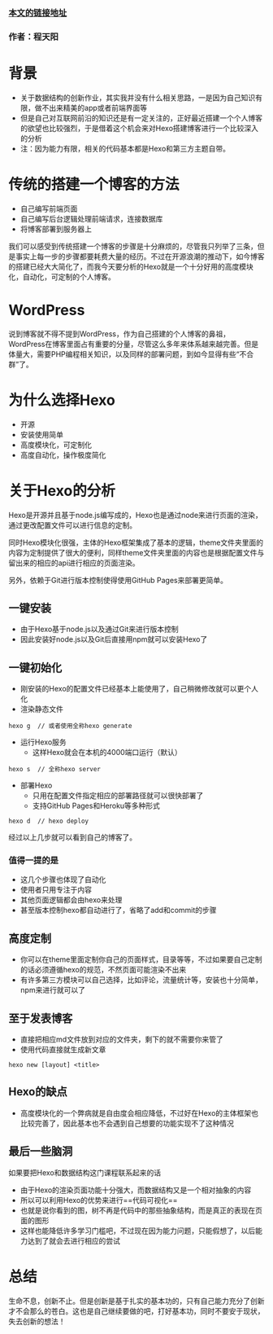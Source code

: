 ### [本文的链接地址](http://note.youdao.com/noteshare?id=e962b72fc3acf866cc03fdbb1b02e226)
### 作者：程天阳
# 背景
- 关于数据结构的创新作业，其实我并没有什么相关思路，一是因为自己知识有限，做不出来精美的app或者前端界面等
- 但是自己对互联网前沿的知识还是有一定关注的，正好最近搭建一个个人博客的欲望也比较强烈，于是借着这个机会来对Hexo搭建博客进行一个比较深入的分析
- 注：因为能力有限，相关的代码基本都是Hexo和第三方主题自带。

# 传统的搭建一个博客的方法
- 自己编写前端页面
- 自己编写后台逻辑处理前端请求，连接数据库
- 将博客部署到服务器上

我们可以感受到传统搭建一个博客的步骤是十分麻烦的，尽管我只列举了三条，但是事实上每一步的步骤都要耗费大量的经历。不过在开源浪潮的推动下，如今博客的搭建已经大大简化了，而我今天要分析的Hexo就是一个十分好用的高度模块化，自动化，可定制的个人博客。

# WordPress
说到博客就不得不提到WordPress，作为自己搭建的个人博客的鼻祖，WordPress在博客里面占有重要的分量，尽管这么多年来体系越来越完善。但是体量大，需要PHP编程相关知识，以及同样的部署问题，到如今显得有些“不合群”了。

# 为什么选择Hexo
- 开源
- 安装使用简单
- 高度模块化，可定制化
- 高度自动化，操作极度简化

# 关于Hexo的分析
Hexo是开源并且基于node.js编写成的，Hexo也是通过node来进行页面的渲染，通过更改配置文件可以进行信息的定制。

同时Hexo模块化很强，主体的Hexo框架集成了基本的逻辑，theme文件夹里面的内容为定制提供了很大的便利，同样theme文件夹里面的内容也是根据配置文件与留出来的相应的api进行相应的页面渲染。

另外，依赖于Git进行版本控制使得使用GitHub Pages来部署更简单。

## 一键安装
- 由于Hexo基于node.js以及通过Git来进行版本控制
- 因此安装好node.js以及Git后直接用npm就可以安装Hexo了

## 一键初始化
- 刚安装的Hexo的配置文件已经基本上能使用了，自己稍微修改就可以更个人化
- 渲染静态文件
```
hexo g  // 或者使用全称hexo generate
```
- 运行Hexo服务
    - 这样Hexo就会在本机的4000端口运行（默认）

```
hexo s  // 全称hexo server
```
- 部署Hexo
    - 只用在配置文件指定相应的部署路径就可以很快部署了
    - 支持GitHub Pages和Heroku等多种形式

```
hexo d  // hexo deploy
```
经过以上几步就可以看到自己的博客了。

### 值得一提的是
- 这几个步骤也体现了自动化
- 使用者只用专注于内容
- 其他页面逻辑都会由hexo来处理
- 甚至版本控制hexo都自动进行了，省略了add和commit的步骤

## 高度定制
- 你可以在theme里面定制你自己的页面样式，目录等等，不过如果要自己定制的话必须遵循hexo的规范，不然页面可能渲染不出来
- 有许多第三方模块可以自己选择，比如评论，流量统计等，安装也十分简单，npm来进行就可以了

## 至于发表博客
- 直接把相应md文件放到对应的文件夹，剩下的就不需要你来管了
- 使用代码直接就生成新文章
```
hexo new [layout] <title>

```
## Hexo的缺点
- 高度模块化的一个弊病就是自由度会相应降低，不过好在Hexo的主体框架也比较完善了，因此基本也不会遇到自己想要的功能实现不了这种情况

## 最后一些脑洞
如果要把Hexo和数据结构这门课程联系起来的话
- 由于Hexo的渲染页面功能十分强大，而数据结构又是一个相对抽象的内容
- 所以可以利用Hexo的优势来进行==代码可视化==
- 也就是说你看到的图，树不再是代码中的那些抽象结构，而是真正的表现在页面的图形
- 这样也能降低许多学习门槛吧，不过现在因为能力问题，只能假想了，以后能力达到了就会去进行相应的尝试

# 总结
生命不息，创新不止。但是创新是基于扎实的基本功的，只有自己能力充分了创新才不会那么的苍白。这也是自己继续要做的吧，打好基本功，同时不要安于现状，失去创新的想法！


